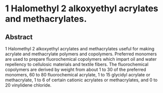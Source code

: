 # 1 Halomethyl 2 alkoxyethyl acrylates and methacrylates.

## Abstract
1 Halomethyl 2 alkoxyethyl acrylates and methacrylates useful for making acrylate and methacrylate polymers and copolymers. Preferred monomers are used to prepare fluorochemical copolymers which impart oil and water repellency to cellulosic materials and textile fibers. The fluorochemical copolymers are derived by weight from about 1 to 30 of the preferred monomers, 60 to 80 fluorochemical acrylate, 1 to 15 glycidyl acrylate or methacrylate, 1 to 6 of certain cationic acrylates or methacrylates, and 0 to 20 vinylidene chloride.